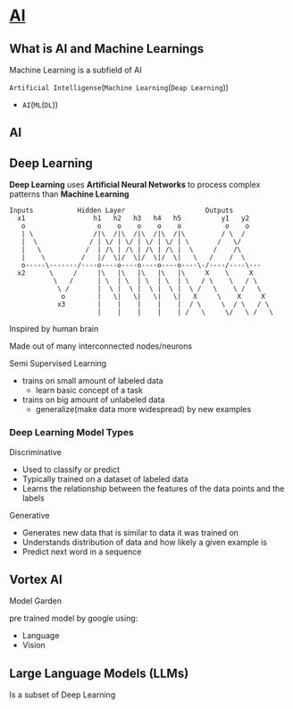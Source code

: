 # [AI](https://youtu.be/G2fqAlgmoPo)

## What is AI and Machine Learnings

Machine Learning is a subfield of AI

`Artificial Intelligense`(`Machine Learning`(`Deap Learning`))
- `AI`(`ML`(`DL`))

## AI



## Deep Learning

**Deep Learning** uses **Artificial Neural Networks** to process complex patterns than **Machine Learning**

```
Inputs           Hidden Layer                    Outputs
  x1                 h1   h2   h3   h4   h5          y1   y2
   o                  o    o    o    o    o           o    o
   | \               /|\  /|\  /|\  /|\  /|\         / \  / 
   |  \             / | \/ | \/ | \/ | \/ | \       /   \/  
   |   \           /  | /\ | /\ | /\ | /\ |  \     /    /\  
   |    \         /   |/  \|/  \|/  \|/  \|   \   /    /  \ 
   o-----\-------/----o----o----o----o----o----\-/----/----\---
  x2      \     /     |\   |\   |\   |\   |\     X    \     X
           \   /      | \  | \  | \  | \  | \   / \    \   / \
            \ /       |  \ |  \ |  \ |  \ |  \ /   \    \ /   \
             o        |   \|   \|   \|   \|   X     \    X     X
            x3        |    |    |    |    |  / \     \  / \   / \
                      |    |    |    |    | /   \     \/   \ /   \
```
Inspired by human brain

Made out of many interconnected nodes/neurons

Semi Supervised Learning
- trains on small amount of labeled data
  - learn basic concept of a task
- trains on big amount of unlabeled data
  - generalize(make data more widespread) by new examples

### Deep Learning Model Types

Discriminative
- Used to classify or predict
- Typically trained on a dataset of labeled data
- Learns the relationship between the features of the data points and the labels

Generative
- Generates new data that is similar to data it was trained on
- Understands distribution of data and how likely a given example is
- Predict next word in a sequence

## Vortex AI

Model Garden

pre trained model by google using:
- Language
- Vision

## Large Language Models (LLMs)

Is a subset of Deep Learning